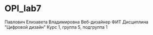 # OPI_lab7
Павлович
Елизавета
Владимировна
Веб-дизайнер
ФИТ
Дисциплина "Цифровой дизайн"
Курс 1, группа 5, подгруппа 1 

